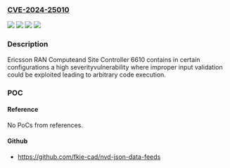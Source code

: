 ### [CVE-2024-25010](https://cve.mitre.org/cgi-bin/cvename.cgi?name=CVE-2024-25010)
![](https://img.shields.io/static/v1?label=Product&message=Ericsson%20RAN%20Compute%20Basebands%20(all%20BB%20variants)&color=blue)
![](https://img.shields.io/static/v1?label=Product&message=Site%20Controller%206610&color=blue)
![](https://img.shields.io/static/v1?label=Version&message=n%2Fa&color=blue)
![](https://img.shields.io/static/v1?label=Vulnerability&message=CWE-20%20Improper%20Input%20Validation&color=brighgreen)

### Description

Ericsson RAN Computeand Site Controller 6610 contains in certain configurations a high severityvulnerability where improper input validation could be exploited leading to arbitrary code execution.

### POC

#### Reference
No PoCs from references.

#### Github
- https://github.com/fkie-cad/nvd-json-data-feeds

